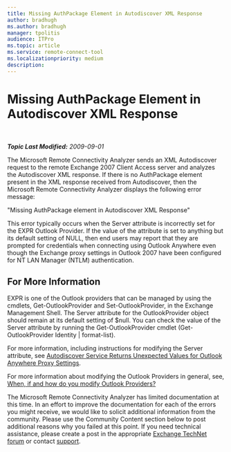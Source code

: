 ```yaml
---
title: Missing AuthPackage Element in Autodiscover XML Response
author: bradhugh
ms.author: bradhugh
manager: tpolitis
audience: ITPro 
ms.topic: article 
ms.service: remote-connect-tool
ms.localizationpriority: medium
description: 
---
```


<div data-xmlns="https://www.w3.org/1999/xhtml">

<div class="topic" data-xmlns="https://www.w3.org/1999/xhtml" data-msxsl="urn:schemas-microsoft-com:xslt" data-cs="https://msdn.microsoft.com/">

<div data-asp="https://msdn2.microsoft.com/asp">

# Missing AuthPackage Element in Autodiscover XML Response

</div>

<div id="mainSection">

<div id="mainBody">

<span> </span>

_**Topic Last Modified:** 2009-09-01_

The Microsoft Remote Connectivity Analyzer sends an XML Autodiscover request to the remote Exchange 2007 Client Access server and analyzes the Autodiscover XML response. If there is no AuthPackage element present in the XML response received from Autodiscover, then the Microsoft Remote Connectivity Analyzer displays the following error message:

"Missing AuthPackage element in Autodiscover XML Response"

This error typically occurs when the Server attribute is incorrectly set for the EXPR Outlook Provider. If the value of the attribute is set to anything but its default setting of NULL, then end users may report that they are prompted for credentials when connecting using Outlook Anywhere even though the Exchange proxy settings in Outlook 2007 have been configured for NT LAN Manager (NTLM) authentication.

<div>

## For More Information

EXPR is one of the Outlook providers that can be managed by using the cmdlets, Get-OutlookProvider and Set-OutlookProvider, in the Exchange Management Shell. The Server attribute for the OutlookProvider object should remain at its default setting of $null. You can check the value of the Server attribute by running the Get-OutlookProvider cmdlet (Get-OutlookProvider Identity | format-list).

For more information, including instructions for modifying the Server attribute, see [Autodiscover Service Returns Unexpected Values for Outlook Anywhere Proxy Settings](https://go.microsoft.com/fwlink/?linkid=161812).

For more information about modifying the Outlook Providers in general, see, [When, if and how do you modify Outlook Providers?](https://go.microsoft.com/fwlink/?linkid=160947)

The Microsoft Remote Connectivity Analyzer has limited documentation at this time. In an effort to improve the documentation for each of the errors you might receive, we would like to solicit additional information from the community. Please use the Community Content section below to post additional reasons why you failed at this point. If you need technical assistance, please create a post in the appropriate [Exchange TechNet forum](https://go.microsoft.com/fwlink/?linkid=73420) or contact [support](https://go.microsoft.com/fwlink/?linkid=8158).

</div>

</div>

<span> </span>

</div>

</div>

</div>

